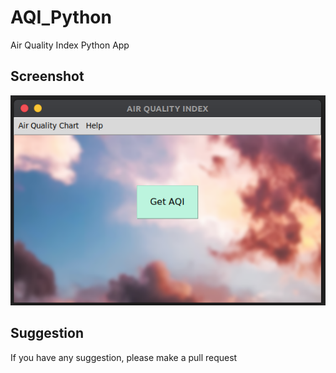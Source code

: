 # AQI_Python

Air Quality Index Python App

## Screenshot

![](screenshot/AQI1.png)

## Suggestion

If you have any suggestion, please make a pull request
